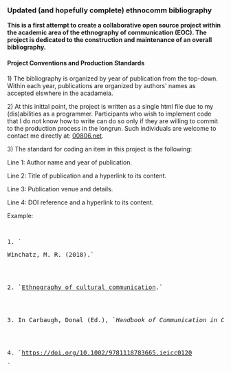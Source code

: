 <!DOCTYPE html>
<html>
   <head>
      <h3>Updated (and hopefully complete) ethnocomm bibliography</h3>
      <p><b>This is a first attempt to create a collaborative open source project within the academic area of the ethnography of communication (EOC). The project is dedicated to the construction and maintenance of an overall bibliography.</b></p>
   </head>
	
   <body>
        <h4>Project Conventions and Production Standards</h2>
            <p>1) The bibliography is organized by year of publication from the top-down. Within each year, publications are organized by authors' names as accepted elswhere in the acadameia.</p>
            <p>2) At this inittal point, the project is written as a single html file due to my (dis)abilities as a programmer. Participants who wish to implement code that I do not know how to write can do so only if they are willing to commit to the production process in the longrun. Such              
                      individuals are welcome to contact me directly at: <a href="https://00806.net/?page_id=7">00806.net</a>.</p>       
            <p>3) The standard for coding an item in this project is the following:</p>
            <p>Line 1: Author name and year of publication.</p>
            <p>Line 2: Title of publication and a hyperlink to its content.</p>
            <p>Line 3: Publication venue and details.</p>
            <p>Line 4: DOI reference and a hyperlink to its content.</p>
            <p>Example:</p>
                <pre>
                <p>1. `<p>Winchatz, M. R. (2018).`</p>
                <p>2. `<a href="EOC_Library/Winchatz 2018 - The International Encyclopedia of Intercultural Communication.pdf">Ethnography of cultural communication</a>.`</p>
                <p>3. In Carbaugh, Donal (Ed.), `<i>Handbook of Communication in Cross-Cultural Perspective</i>`(pp. 65-75). Routledge.</p>
   		        <p>4. `<a href="https://doi.org/10.1002/9781118783665.ieicc0120">https://doi.org/10.1002/9781118783665.ieicc0120</a></p>`</p></pre>
   		        